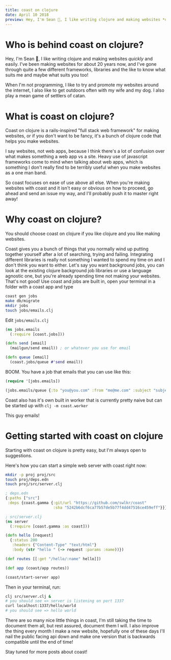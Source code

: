 ```yaml
---
title: coast on clojure
date: April 10 2018
preview: Hey, I'm Sean 👋, I like writing clojure and making websites *quickly* and easily. I've been making websites for about 20 years now, and I've gone through quite a few different frameworks, libraries and the like to know what suits me and maybe...
---
```


# Who is behind coast on clojure?

Hey, I'm Sean 👋, I like writing clojure and making websites *quickly* and easily.
I've been making websites for about 20 years now, and I've gone through quite a few
different frameworks, libraries and the like to know what suits me and maybe
what suits you too!

When I'm not programming, I like to try and promote my websites around the internet,
I also like to get outdoors often with my wife and my dog. I also play a mean game of
settlers of catan.

# What is coast on clojure?

Coast on clojure is a rails-inspired "full stack web framework" for making websites, or
if you don't want to be fancy, it's a bunch of clojure code that helps you make websites.

I say websites, not web apps, because I think there's a lot of confusion over what makes something
a web app vs a site. Heavy use of javascript frameworks come to mind when talking about web apps,
which is something I don't really find to be terribly useful when you make websites as a one man band.

So coast focuses on ease of use above all else. When you're making websites with coast and it isn't
easy or obvious on how to proceed, go ahead and send an issue my way, and I'll probably push it to master
right away!

# Why coast on clojure?

You should choose coast on clojure if you like clojure and you like making websites.

Coast gives you a bunch of things that you normally wind up putting together yourself
after a lot of searching, trying and failing. Integrating different libraries is really
not something I wanted to spend my time on and I don't think you want to either. Let's say
you want background jobs, you can look at the existing clojure background job libraries
or use a language agnostic one, but you're already spending time not making your websites.
That's not good! Use coast and jobs are built in, open your terminal in a folder with a coast app
and type

```bash
coast gen jobs
make db/migrate
mkdir jobs
touch jobs/emails.clj
```

Edit `jobs/emails.clj`

```clojure
(ns jobs.emails
  (:require [coast.jobs]))

(defn send [email]
  (mailgun/send email)) ; or whatever you use for email

(defn queue [email]
  (coast.jobs/queue #'send email))
```

BOOM. You have a job that emails that you can use like this:

```clojure
(require '[jobs.emails])

(jobs.emails/queue {:to "you@you.com" :from "me@me.com" :subject "subject" :body "body"})
```

Coast also has it's own built in worker that is currently pretty naive
but can be started up with `clj -m coast.worker`

This guy emails!

# Getting started with coast on clojure

Starting with coast on clojure is pretty easy, but I'm always open to suggestions.

Here's how you can start a simple web server with coast right now:

```bash
mkdir -p proj proj/src
touch proj/deps.edn
touch proj/src/server.clj
```

```clojure
; deps.edn
{:paths ["src"]
 :deps {coast.gamma {:git/url "https://github.com/swlkr/coast"
                     :sha "5242b6dcf6ca77b57de5b77f4dd47516ce459eff"}}}
```

```clojure
; src/server.clj
(ns server
  (:require [coast.gamma :as coast]))

(defn hello [request]
  {:status 200
   :headers {"Content-Type" "text/html"}
   :body (str "hello " (-> request :params :name))})

(def routes [[:get "/hello/:name" hello]])

(def app (coast/app routes))

(coast/start-server app)
```

Then in your terminal, run:

```bash
clj src/server.clj &
# you should see => server is listening on port 1337
curl localhost:1337/hello/world
# you should see => hello world
```

There are so many nice little things in coast, I'm still taking the time to document them all, but rest assured, document them I will. I also improve the thing every month I make a new website, hopefully one of these days I'll nail the public facing api down and make one version that is backwards compatible until the end of time!

Stay tuned for more posts about coast!
